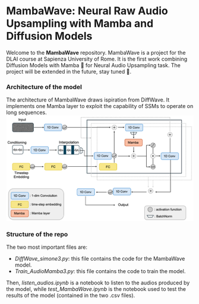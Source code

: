 # MambaWave: Neural Raw Audio Upsampling with Mamba and Diffusion Models

Welcome to the **MambaWave** repository. 
MambaWave is a project for the DLAI course at Sapienza University of Rome. It is the first work combining Diffusion Models with Mamba 🐍 for Neural Audio Upsampling task. The project will be extended in the future, stay tuned 👀.


### Architecture of the model

The architecture of MambaWave draws ispiration from DiffWave. It implements one Mamba layer to exploit the capability of SSMs to operate on long sequences.
![Diagramma del progetto](MambaWave.png)

### Structure of the repo
The two most important files are:
* *DiffWave_simone3.py*: this file contains the code for the MambaWave model.
* *Train_AudioMamba3.py*: this file contains the code to train the model.

Then, *listen_audios.ipynb* is a notebook to listen to the audios produced by the model, while *test_MambaWave.ipynb* is the notebook used to test the results of the model (contained in the two .csv files).
